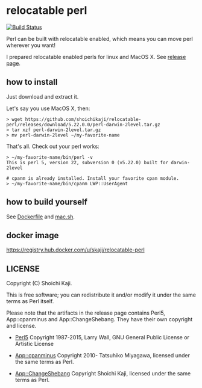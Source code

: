 # relocatable perl

[![Build Status](https://api.travis-ci.org/shoichikaji/relocatable-perl.svg)](https://travis-ci.org/shoichikaji/relocatable-perl)

Perl can be built with relocatable enabled,
which means you can move perl wherever you want!

I prepared relocatable enabled perls for linux and MacOS X.
See [release page](https://github.com/shoichikaji/relocatable-perl/releases).

## how to install

Just download and extract it.

Let's say you use MacOS X, then:

    > wget https://github.com/shoichikaji/relocatable-perl/releases/download/5.22.0.0/perl-darwin-2level.tar.gz
    > tar xzf perl-darwin-2level.tar.gz
    > mv perl-darwin-2level ~/my-favorite-name

That's all. Check out your perl works:

    > ~/my-favorite-name/bin/perl -v
    This is perl 5, version 22, subversion 0 (v5.22.0) built for darwin-2level

    # cpanm is already installed. Install your favorite cpan module.
    > ~/my-favorite-name/bin/cpanm LWP::UserAgent

## how to build yourself

See [Dockerfile](https://github.com/shoichikaji/relocatable-perl/blob/master/Dockerfile)
and [mac.sh](https://github.com/shoichikaji/relocatable-perl/blob/master/mac.sh).

## docker image

https://registry.hub.docker.com/u/skaji/relocatable-perl

## LICENSE

Copyright (C) Shoichi Kaji.

This is free software; you can redistribute it and/or modify it under the same terms as Perl itself.

Please note that the artifacts in the release page contains
Perl5, App::cpanminus and App::ChangeShebang.
They have their own copyright and license.

* [Perl5](https://www.perl.org/)
Copyright 1987-2015, Larry Wall, GNU General Public License or Artistic License

* [App::cpanminus](https://github.com/miyagawa/cpanminus)
Copyright 2010- Tatsuhiko Miyagawa, licensed under the same terms as Perl.

* [App::ChangeShebang](https://github.com/shoichikaji/change-shebang)
Copyright Shoichi Kaji, licensed under the same terms as Perl.
